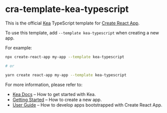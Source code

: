 # cra-template-kea-typescript

This is the official [Kea](https://kea.js.org) TypeScript template for [Create React App](https://github.com/facebook/create-react-app).

To use this template, add `--template kea-typescript` when creating a new app.

For example:

```sh
npx create-react-app my-app --template kea-typescript

# or

yarn create react-app my-app --template kea-typescript
```

For more information, please refer to:

- [Kea Docs](https://kea.js.org) – How to get started with Kea.
- [Getting Started](https://create-react-app.dev/docs/getting-started) – How to create a new app.
- [User Guide](https://create-react-app.dev) – How to develop apps bootstrapped with Create React App.
